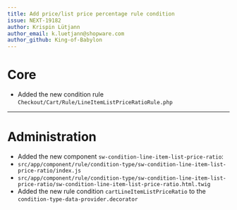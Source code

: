```yaml
---
title: Add price/list price percentage rule condition
issue: NEXT-19182
author: Krispin Lütjann
author_email: k.luetjann@shopware.com 
author_github: King-of-Babylon
---
```

# Core
* Added the new condition rule `Checkout/Cart/Rule/LineItemListPriceRatioRule.php`
___
# Administration
*  Added the new component `sw-condition-line-item-list-price-ratio`:
*  `src/app/component/rule/condition-type/sw-condition-line-item-list-price-ratio/index.js`
*  `src/app/component/rule/condition-type/sw-condition-line-item-list-price-ratio/sw-condition-line-item-list-price-ratio.html.twig`
* Added the new rule condition `cartLineItemListPriceRatio` to the `condition-type-data-provider.decorator`
